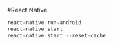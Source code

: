 #React Native
```js
react-native run-android
react-native start
react-native start --reset-cache
```
